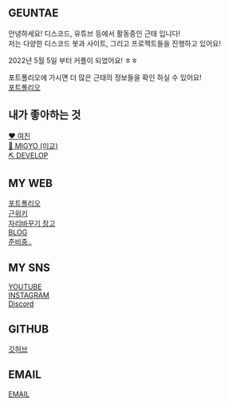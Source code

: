 ## GEUNTAE  

안녕하세요! 디스코드, 유튜브 등에서 활동중인 근태 입니다!   
저는 다양한 디스코드 봇과 사이트, 그리고 프로젝트들을 진행하고 있어요!  

2022년 5월 5일 부터 커플이 되었어요! ㅎㅎ

포트폴리오에 가시면 더 많은 근태의 정보들을 확인 하실 수 있어요!  
[포트폴리오](https://geuntae.kr)

## 내가 좋아하는 것  
[❤️ 여친]()  
[🎤 MIGYO (미교)](https://www.instagram.com/jjeon_migyo/)  
[⛏ DEVELOP]()  

## MY WEB  
[포트폴리오](https://geuntae.kr)  
[근위키](http://wiki.geuntae.kr)  
[자리바꾸기 창고](https://seat.geuntae.kr)  
[BLOG](https://story.geuntae.kr)  
[준비중..]()  

## MY SNS
[YOUTUBE](http://www.youtube.com/@Geuntae446)  
[INSTAGRAM](https://instagram.com/geuntae446)  
[Discord](https://discord.gg/FZsPYswcqn)  

## GITHUB  
[깃허브](https://github.com/geuntae021)  

## EMAIL  

[EMAIL](mailto:me@geuntae.kr)  
